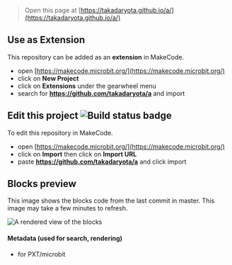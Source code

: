 
> Open this page at [https://takadaryota.github.io/a/](https://takadaryota.github.io/a/)

## Use as Extension

This repository can be added as an **extension** in MakeCode.

* open [https://makecode.microbit.org/](https://makecode.microbit.org/)
* click on **New Project**
* click on **Extensions** under the gearwheel menu
* search for **https://github.com/takadaryota/a** and import

## Edit this project ![Build status badge](https://github.com/takadaryota/a/workflows/MakeCode/badge.svg)

To edit this repository in MakeCode.

* open [https://makecode.microbit.org/](https://makecode.microbit.org/)
* click on **Import** then click on **Import URL**
* paste **https://github.com/takadaryota/a** and click import

## Blocks preview

This image shows the blocks code from the last commit in master.
This image may take a few minutes to refresh.

![A rendered view of the blocks](https://github.com/takadaryota/a/raw/master/.github/makecode/blocks.png)

#### Metadata (used for search, rendering)

* for PXT/microbit
<script src="https://makecode.com/gh-pages-embed.js"></script><script>makeCodeRender("{{ site.makecode.home_url }}", "{{ site.github.owner_name }}/{{ site.github.repository_name }}");</script>
